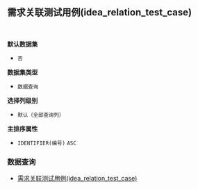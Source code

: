 ## 需求关联测试用例(idea_relation_test_case) <!-- {docsify-ignore-all} -->



<br>
<p class="panel-title"><b>默认数据集</b></p>

* `否`

<p class="panel-title"><b>数据集类型</b></p>

* `数据查询`

<p class="panel-title"><b>选择列级别</b></p>

* `默认（全部查询列）`


<p class="panel-title"><b>主排序属性</b></p>

* `IDENTIFIER(编号)` `ASC`



### 数据查询
  * [需求关联测试用例(idea_relation_test_case)](module/TestMgmt/test_case/query/idea_relation_test_case)
